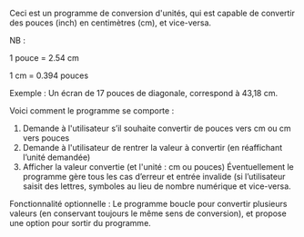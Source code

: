 Ceci est un programme de conversion d'unités, qui est capable de convertir des pouces (inch) en centimètres (cm), et vice-versa.

NB :

1 pouce = 2.54 cm

1 cm = 0.394 pouces

Exemple :
Un écran de 17 pouces de diagonale, correspond à 43,18 cm.

Voici comment le programme se comporte :
1)	Demande à l'utilisateur s’il souhaite convertir de pouces vers cm ou cm vers pouces
2)	Demande à l'utilisateur de rentrer la valeur à convertir (en réaffichant l’unité demandée)
3)	Afficher la valeur convertie (et l'unité : cm ou pouces)
Éventuellement le programme gère tous les cas d’erreur et entrée invalide (si l’utilisateur saisit des lettres, symboles au lieu de nombre numérique et vice-versa.

Fonctionnalité optionnelle :
Le programme boucle pour convertir plusieurs valeurs (en conservant toujours le même sens de conversion), et propose une option pour sortir du programme.

